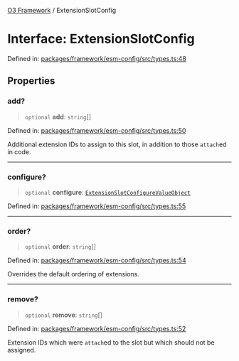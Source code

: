 [O3 Framework](../API.md) / ExtensionSlotConfig

# Interface: ExtensionSlotConfig

Defined in: [packages/framework/esm-config/src/types.ts:48](https://github.com/openmrs/openmrs-esm-core/blob/main/packages/framework/esm-config/src/types.ts#L48)

## Properties

### add?

> `optional` **add**: `string`[]

Defined in: [packages/framework/esm-config/src/types.ts:50](https://github.com/openmrs/openmrs-esm-core/blob/main/packages/framework/esm-config/src/types.ts#L50)

Additional extension IDs to assign to this slot, in addition to those `attach`ed in code.

***

### configure?

> `optional` **configure**: [`ExtensionSlotConfigureValueObject`](ExtensionSlotConfigureValueObject.md)

Defined in: [packages/framework/esm-config/src/types.ts:55](https://github.com/openmrs/openmrs-esm-core/blob/main/packages/framework/esm-config/src/types.ts#L55)

***

### order?

> `optional` **order**: `string`[]

Defined in: [packages/framework/esm-config/src/types.ts:54](https://github.com/openmrs/openmrs-esm-core/blob/main/packages/framework/esm-config/src/types.ts#L54)

Overrides the default ordering of extensions.

***

### remove?

> `optional` **remove**: `string`[]

Defined in: [packages/framework/esm-config/src/types.ts:52](https://github.com/openmrs/openmrs-esm-core/blob/main/packages/framework/esm-config/src/types.ts#L52)

Extension IDs which were `attach`ed to the slot but which should not be assigned.

